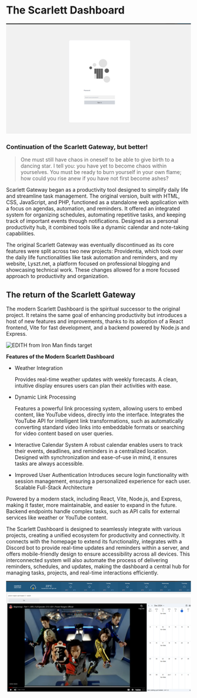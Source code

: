 # The Scarlett Dashboard
![alt text](/examples/login.png)

### Continuation of the Scarlett Gateway, but better!
> One must still have chaos in oneself to be able to give birth to a dancing star. I tell you: you have yet to become chaos within yourselves. You must be ready to burn yourself in your own flame; how could you rise anew if you have not first become ashes?


Scarlett Gateway began as a productivity tool designed to simplify daily life and streamline task management. The original version, built with HTML, CSS, JavaScript, and PHP, functioned as a standalone web application with a focus on agendas, automation, and reminders. It offered an integrated system for organizing schedules, automating repetitive tasks, and keeping track of important events through notifications. Designed as a personal productivity hub, it combined tools like a dynamic calendar and note-taking capabilities.

The original Scarlett Gateway was eventually discontinued as its core features were split across two new projects: Providentia, which took over the daily life functionalities like task automation and reminders, and my website, Lyszt.net, a platform focused on professional blogging and showcasing technical work. These changes allowed for a more focused approach to productivity and organization.

## The return of the Scarlett Gateway 
The modern Scarlett Dashboard is the spiritual successor to the original project. It retains the same goal of enhancing productivity but introduces a host of new features and improvements, thanks to its adoption of a React frontend, Vite for fast development, and a backend powered by Node.js and Express.

![EDITH from Iron Man finds target](https://64.media.tumblr.com/af7a3d50484af18229af5170e6bb853f/tumblr_pxy5raiehD1yse2l0o4_540.gifv)

**Features of the Modern Scarlett Dashboard**
- Weather Integration

  Provides real-time weather updates with weekly forecasts.
  A clean, intuitive display ensures users can plan their activities with ease.
- Dynamic Link Processing

  Features a powerful link processing system, allowing users to embed content, like YouTube videos, directly into the interface.
  Integrates the YouTube API for intelligent link transformations, such as automatically converting standard video links into embeddable formats or searching for video content based on user queries.
- Interactive Calendar System
  A robust calendar enables users to track their events, deadlines, and reminders in a centralized location.
  Designed with synchronization and ease-of-use in mind, it ensures tasks are always accessible.
- Improved User Authentication
  Introduces secure login functionality with session management, ensuring a personalized experience for each user.
  Scalable Full-Stack Architecture

Powered by a modern stack, including React, Vite, Node.js, and Express, making it faster, more maintainable, and easier to expand in the future. Backend endpoints handle complex tasks, such as API calls for external services like weather or YouTube content.

The Scarlett Dashboard is designed to seamlessly integrate with various projects, creating a unified ecosystem for productivity and connectivity. It connects with the homepage to extend its functionality, integrates with a Discord bot to provide real-time updates and reminders within a server, and offers mobile-friendly design to ensure accessibility across all devices. This interconnected system will also automate the process of delivering reminders, schedules, and updates, making the dashboard a central hub for managing tasks, projects, and real-time interactions efficiently.




![New Scarlett Dashboard](examples/image.png)



